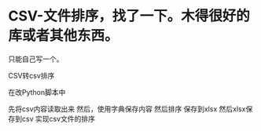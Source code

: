# CSV-文件排序，找了一下。木得很好的库或者其他东西。
只能自己写一个。

CSV转csv排序

在改Python脚本中 

先将csv内容读取出来
然后，使用字典保存内容
然后排序
保存到xlsx
然后xlsx保存到csv
实现csv文件的排序
